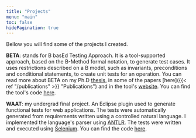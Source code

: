 ```yaml
---
title: "Projects"
menu: "main"
toc: false
hidePagination: true
---
```


Bellow you will find some of the projects I created.

**BETA**: stands for B basEd Testing Approach. It is a tool-supported approach, based on the B-Method formal notation,
to generate test cases. It uses restrictions described on a B model, such as invariants, preconditions and conditional
statements, to create unit tests for an operation. You can read more about BETA on
my Ph.D [thesis](http://ernestocid.com/files/thesis.pdf), in some of the papers [here]({{< ref "/publications" >}} "Publications")
and in the tool's [website](http://www.beta-tool.info/). You can find the tool's code [here](https://github.com/ernestocid/beta1).

**WAAT**: my undergrad final project. An Eclipse plugin used to generate functional tests for web applications.
The tests were automatically generated from requirements written using a controlled natural language. I implemented
the language's parser using [ANTLR](http://www.antlr.org/). The tests were written and executed using
[Selenium](http://seleniumhq.org/). You can find the code [here](https://github.com/ernestocid/waatgenerator).
